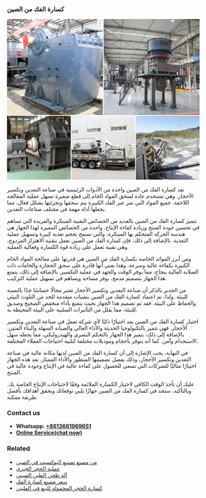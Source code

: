 <h3>كسارة الفك من الصين</h3><img src='1701853080.jpg' alt=''><p>تعد كسارة الفك من الصين واحدة من الأدوات الرئيسية في صناعة التعدين وتكسير الأحجار. وهي تستخدم عادة لسحق المواد الخام إلى قطع صغيرة تسهل عملية المعالجة اللاحقة. جميع المواد التي تمر عبر الفك الكبيرة يتم سحقها وتجزئتها بشكل فعال، مما يجعلها أداة مهمة في مختلف صناعات التعدين.</p><p>تتميز كسارة الفك من الصين بالعديد من الخصائص التقنية المبتكرة والفريدة التي تساهم في تحسين جودة المنتج وزيادة كفاءة الإنتاج. واحدة من الخصائص المميزة لهذا الجهاز هي هندسة الحركة المتحكم بها المبتكرة، والتي تسمح بحجم تغذية كبيرة وتسهيل عملية التغذية. بالإضافة إلى ذلك، فإن كسارة الفك من الصين تعمل بتقنية الاهتزاز المزدوج، وهي تقنية تعمل على زيادة قوة الكسارة وفعالية العملية.</p><p>ومن أبرز الفوائد الخاصة بكسارة الفك من الصين هي قدرتها على معالجة المواد الخام الكبيرة بكفاءة عالية وسرعة. وهذا يعني أنها قادرة على سحق الحجارة والخامات ذات الصلابة العالية بنجاح، مما يوفر الوقت والجهد في عملية التكسير. بالإضافة إلى ذلك، يتمتع هذا الجهاز بتصميم مدمج، يوفر مساحة ويساهم في تسهيل عملية التركيب.</p><p>من الجدير بالذكر أن صناعة التعدين وتكسير الأحجار تعتبر مجالًا حساسًا جدًا بالنسبة للبيئة. ولذا، تم اعتماد كسارة الفك من الصين بتقنيات متقدمة للحد من التلوث البيئي والحفاظ على البيئة. فقد تم تصميم هذا الجهاز بحيث يتمتع بأداء منخفض الضجيج وصديق للبيئة، مما يقلل من التأثيرات السلبية على البيئة المحيطة به.</p><p>اختيار كسارة الفك من الصين يعد اختيارًا ذكيًا لأي شركة تعمل في صناعة التعدين وتكسير الأحجار. فهي تتميز بالتكنولوجيا الحديثة والأداء العالي والصيانة السهلة والبناء المتين. بالإضافة إلى ذلك، يتميز هذا الجهاز بالتحكم البصري والهيدروليكي، مما يجعله سهل الاستخدام وآمن. كما أنه يتوفر بأحجام وموديلات مختلفة لتلبية احتياجات العملاء المختلفة.</p><p>في النهاية، يجب الإشارة إلى أن كسارة الفك من الصين لديها مكانة عالية في صناعة التعدين وتكسير الأحجار، وذلك بفضل تصميمها المتطور والأداء الممتاز. تعد هذه الجهاز اختيارًا مثاليًا للشركات التي تسعى للحصول على كفاءة عالية في الإنتاج وجودة عالية في المنتج.</p><p>عليك أن تأخذ الوقت الكافي لاختيار الكسارة الملائمة وفقًا لاحتياجات الإنتاج الخاصة بك. وبالتأكيد، ستجد في كسارة الفك من الصين جهازًا يلبي توقعاتك ويحقق أهدافك بأفضل طريقة ممكنة.</p><h3>Contact us</h3><ul><li><strong>Whatsapp:&nbsp;<a href="https://wa.me/8613661969651">+8613661969651</a></strong></li><li><a href="https://swt.shibang-china.com/?git&amp;zhl&amp;كسارة الفك من الصين"><strong>Online Service(chat now)</strong></a></li></ul><h3>Related</h3><ul><li><a href='من مصنع تصنيع البوكسيت في الصين.md'>من مصنع تصنيع البوكسيت في الصين</a></li><li><a href='عملية الحجر الجيري.md'>عملية الحجر الجيري</a></li><li><a href='آلة طحن الطين الصيني.md'>آلة طحن الطين الصيني</a></li><li><a href='سعر مصنع كسارة الفك.md'>سعر مصنع كسارة الفك</a></li><li><a href='كسارة الحجر المحمولة للبيع في الفلبين.md'>كسارة الحجر المحمولة للبيع في الفلبين</a></li></ul>